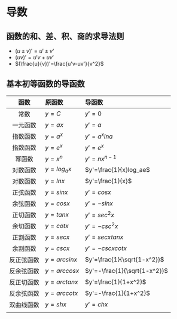 # 导数

## 函数的和、差、积、商的求导法则

+ $(u \pm v)' = u' \pm v‘$
+ $(uv)' = u'v + uv'$
+ $(\frac{u}{v})'=\frac{u'v-uv'}{v^2}$

## 基本初等函数的导函数

|    函数    | 原函数      | 导函数                       |
| :--------: | :---------- | :--------------------------- |
|    常数    | $y = C$     | $y' = 0$                     |
|  一元函数  | $y=ax$      | $y'=a$                       |
|  指数函数  | $y = a^x$   | $y'=a^xlna$                  |
|  指数函数  | $y=e^x$     | $y'=e^x$                     |
|   幂函数   | $y = x^n$   | $y'=nx^{n-1}$                |
|  对数函数  | $y=log_ax$  | $y'=\frac{1}{x}log_ae$       |
|  对数函数  | $y=lnx$     | $y'=\frac{1}{x}$             |
|  正弦函数  | $y=sinx$    | $y'=cosx$                    |
|  余弦函数  | $y=cosx$    | $y'=-sinx$                   |
|  正切函数  | $y=tanx$    | $y'=sec^2x$                  |
|  余切函数  | $y=cotx$    | $y'=-csc^2x$                 |
|  正割函数  | $y=secx$    | $y'=secxtanx$                |
|  余割函数  | $y=cscx$    | $y'=-cscxcotx$               |
| 反正弦函数 | $y=arcsinx$ | $y'=\frac{1}{\sqrt{1-x^2}}$  |
| 反余弦函数 | $y=arccosx$ | $y'=-\frac{1}{\sqrt{1-x^2}}$ |
| 反正切函数 | $y=arctanx$ | $y'=\frac{1}{1+x^2}$         |
| 反余弦函数 | $y=arccotx$ | $y'=-\frac{1}{1+x^2}$        |
| 双曲线函数 | $y=shx$     | $y'=chx$                     |
|            |             |                              |